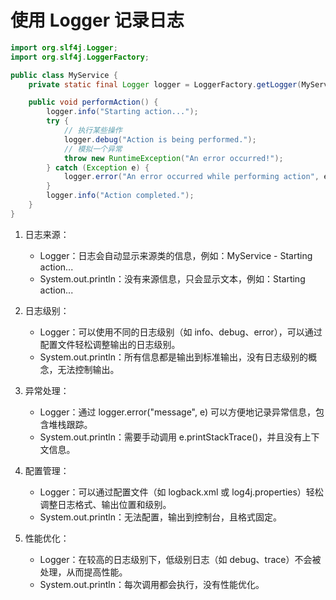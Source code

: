 # 使用 Logger 记录日志  
```java
import org.slf4j.Logger;
import org.slf4j.LoggerFactory;

public class MyService {
    private static final Logger logger = LoggerFactory.getLogger(MyService.class);

    public void performAction() {
        logger.info("Starting action...");
        try {
            // 执行某些操作
            logger.debug("Action is being performed.");
            // 模拟一个异常
            throw new RuntimeException("An error occurred!");
        } catch (Exception e) {
            logger.error("An error occurred while performing action", e);
        }
        logger.info("Action completed.");
    }
}
```  
1. 日志来源：
   * Logger：日志会自动显示来源类的信息，例如：MyService - Starting action...
   * System.out.println：没有来源信息，只会显示文本，例如：Starting action...

2. 日志级别：
   * Logger：可以使用不同的日志级别（如 info、debug、error），可以通过配置文件轻松调整输出的日志级别。
   * System.out.println：所有信息都是输出到标准输出，没有日志级别的概念，无法控制输出。

3. 异常处理：
   * Logger：通过 logger.error("message", e) 可以方便地记录异常信息，包含堆栈跟踪。
   * System.out.println：需要手动调用 e.printStackTrace()，并且没有上下文信息。

4. 配置管理：
   * Logger：可以通过配置文件（如 logback.xml 或 log4j.properties）轻松调整日志格式、输出位置和级别。
   * System.out.println：无法配置，输出到控制台，且格式固定。

5. 性能优化：
   * Logger：在较高的日志级别下，低级别日志（如 debug、trace）不会被处理，从而提高性能。
   * System.out.println：每次调用都会执行，没有性能优化。